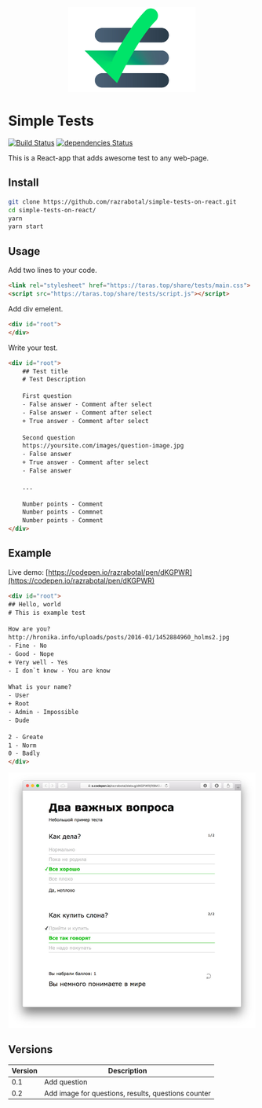 <div align="center">
    <img src="presentation/present-logo.jpg" alt="Simple tests logo" width="260">
</div>


# Simple Tests


[![Build Status](https://travis-ci.org/razrabotal/simple-tests-on-react.svg?branch=master)](https://travis-ci.org/razrabotal/simple-tests-on-react)
[![dependencies Status](https://david-dm.org/razrabotal/simple-tests-on-react/status.svg)](https://david-dm.org/razrabotal/simple-tests-on-react) 

This is a React-app that adds awesome test to any web-page. 

## Install

```bash
git clone https://github.com/razrabotal/simple-tests-on-react.git
cd simple-tests-on-react/
yarn
yarn start
```

## Usage

Add two lines to your code.
```html
<link rel="stylesheet" href="https://taras.top/share/tests/main.css">
<script src="https://taras.top/share/tests/script.js"></script>
```

Add div emelent.
```html
<div id="root">
</div>
```

Write your test.
```html
<div id="root">
    ## Test title
    # Test Description
    
    First question
    - False answer - Comment after select
    - False answer - Comment after select
    + True answer - Comment after select
    
    Second question
    https://yoursite.com/images/question-image.jpg
    - False answer 
    + True answer - Comment after select
    - False answer
    
    ...
    
    Number points - Comment
    Number points - Commnet
    Number points - Comment   
</div>
```

## Example
Live demo: [https://codepen.io/razrabotal/pen/dKGPWR](https://codepen.io/razrabotal/pen/dKGPWR)

```html
<div id="root">
## Hello, world
# This is example test

How are you?
http://hronika.info/uploads/posts/2016-01/1452884960_holms2.jpg
- Fine - No
- Good - Nope
+ Very well - Yes
- I don`t know - You are know

What is your name? 
- User
+ Root
- Admin - Impossible
- Dude

2 - Greate
1 - Norm
0 - Badly
</div>
```

![alt text](presentation/example.jpg "Example test")

## Versions

Version | Description
------------ | -------------
0.1 | Add question
0.2 | Add image for questions, results, questions counter
